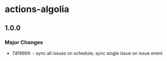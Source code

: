 # actions-algolia

## 1.0.0
### Major Changes

- 74f9969: - sync all issues on schedule; sync single issue on issue event
